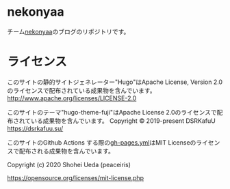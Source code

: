 # nekonyaa
チーム[nekonyaa](https://312k.github.io/nekonyaa.github.io/)のブログのリポジトリです。


# ライセンス
このサイトの静的サイトジェネレーター"Hugo"はApache License, Version 2.0 のライセンスで配布されている成果物を含んでいます。
http://www.apache.org/licenses/LICENSE-2.0

このサイトのテーマ"hugo-theme-fuji"はApache License 2.0のライセンスで配布されている成果物を含んでいます。
Copyright © 2019-present DSRKafuU https://dsrkafuu.su/


このサイトのGithub Actions する際の[gh-pages.yml](https://github.com/peaceiris/actions-hugo)はMIT Licenseのライセンスで配布される成果物を含んでいます。

Copyright (c) 2020 Shohei Ueda (peaceiris)

https://opensource.org/licenses/mit-license.php
